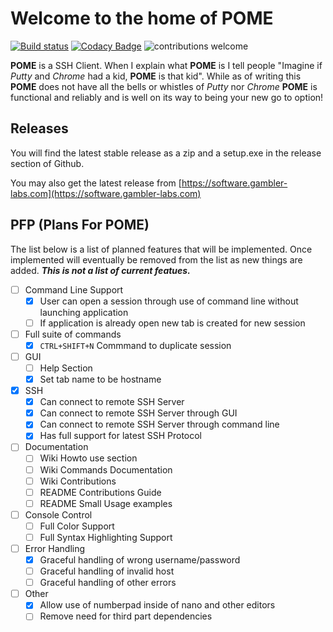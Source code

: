 # Welcome to the home of POME

[![Build status](https://ci.appveyor.com/api/projects/status/bhkvlsoa47udn90d/branch/master?svg=true)](https://ci.appveyor.com/project/flaminggenius/pome/branch/master)
[![Codacy Badge](https://api.codacy.com/project/badge/Grade/11e6b04aa465481c840811d6705be9bf)](https://www.codacy.com/manual/j.williamson/Multi_Window_SSH_Client?utm_source=github.com&amp;utm_medium=referral&amp;utm_content=flaminggenius/Multi_Window_SSH_Client&amp;utm_campaign=Badge_Grade)
![contributions welcome](https://img.shields.io/badge/contributions-welcome-brightgreen.svg?style=flat)

**POME** is a SSH Client. When I explain what **POME** is I tell people "Imagine if *Putty* and *Chrome* had a kid, **POME** is that kid". While as of writing this **POME** does not have all the bells or whistles of *Putty* nor *Chrome* **POME** is functional and reliably and is well on its way to being your new go to option!

## Releases

You will find the latest stable release as a zip and a setup.exe in the release section of Github.

You may also get the latest release from [https://software.gambler-labs.com](https://software.gambler-labs.com)

## PFP (Plans For POME)
The list below is a list of planned features that will be implemented. Once implemented will eventually be removed from the list as new things are added. ***This is not a list of current featues.***
  - [ ] Command Line Support
	- [X] User can open a session through use of command line without launching application
	- [ ] If application is already open new tab is created for new session
- [ ] Full suite of commands
	- [X] `CTRL+SHIFT+N` Commmand to duplicate session
- [ ] GUI 
	- [ ] Help Section
	- [X] Set tab name to be hostname
- [X] SSH
	- [X] Can connect to remote SSH Server
	- [X] Can connect to remote SSH Server through GUI
	- [X] Can connect to remote SSH Server through command line
	- [X] Has full support for latest SSH Protocol
- [ ] Documentation
	- [ ] Wiki Howto use section
	- [ ] Wiki Commands Documentation
	- [ ] Wiki Contributions
	- [ ] README Contributions Guide
	- [ ] README Small Usage examples
- [ ] Console Control
	- [ ] Full Color Support
	- [ ] Full Syntax Highlighting Support
- [ ] Error Handling
	- [X] Graceful handling of wrong username/password
	- [ ] Graceful handling of invalid host
	- [ ] Graceful handling of other errors
- [ ] Other
	- [X] Allow use of numberpad inside of nano and other editors
	- [ ] Remove need for third part dependencies
